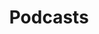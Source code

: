 ---
title: Podcasts
icon: fas fa-podcast
order: 5
content_collection: podcasts
external: true
target_url: /podcasts/
permalink: /nav/podcasts/
---